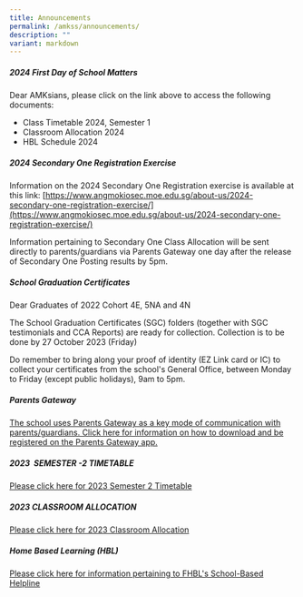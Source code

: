 ```yaml
---
title: Announcements
permalink: /amkss/announcements/
description: ""
variant: markdown
---
```

##### **2024 First Day of School Matters**
Dear AMKsians, please click on the link above to access the following documents:
*  Class Timetable 2024, Semester 1
*  Classroom Allocation 2024
*  HBL Schedule 2024


##### **2024 Secondary One Registration Exercise**

Information on the 2024 Secondary One Registration exercise is available at this link:
[https://www.angmokiosec.moe.edu.sg/about-us/2024-secondary-one-registration-exercise/](https://www.angmokiosec.moe.edu.sg/about-us/2024-secondary-one-registration-exercise/)


Information pertaining to Secondary One Class Allocation will be sent directly to parents/guardians via Parents Gateway one day after the release of Secondary One Posting results by 5pm.


##### **School Graduation Certificates** 

Dear Graduates of 2022 Cohort 4E, 5NA and 4N

The School Graduation Certificates (SGC) folders (together with SGC testimonials and CCA Reports) are ready for collection. Collection is to be done by 27 October 2023 (Friday)

Do remember to bring along your proof of identity (EZ Link card or IC) to collect your certificates from the school's General Office, between Monday to Friday (except public holidays), 9am to 5pm. 

##### **Parents Gateway**  

[The school uses Parents Gateway as a key mode of communication with parents/guardians. Click here for information on how to download and be registered on the Parents Gateway app.](/files/PG%20Step%20by%20Step%20Guide.pdf)

##### **2023  SEMESTER -2 TIMETABLE**   

[Please click here for 2023 Semester 2 Timetable](/files/sem%202_class_2023_22june2023.pdf)

##### **2023 CLASSROOM ALLOCATION**   

[Please click here for 2023 Classroom Allocation](/files/2023classroomallocation.pdf)

##### **Home Based Learning (HBL)**

[Please click here for information pertaining to FHBL's School-Based Helpline](/files/Ang%20Mo%20Kio%20Secondary%20School%20-%20HBL.pdf)